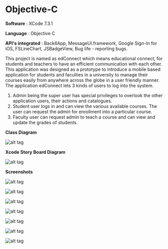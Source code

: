 # Objective-C

**Software** : XCode 7.3.1

**Language** : Objective C

**API's integrated** : Back4App, MessageUI.framework, Google Sign-In for iOS, FSLineChart, JSBadgeView, Bug life - reporting bugs.

This project is named as edConnect which means educational connect, for students and teachers to have an efficient communication with each other. This application was designed as a prototype to introduce a mobile based application for students and faculties in a university to manage their courses easily from anywhere across the globe in a user friendly manner.
The application edConnect lets 3 kinds of users to log into the system. 

1. Admin being the super user has special privileges to overlook the other application users, their actions and catalogues.
2. Student user logs in and can view the various available courses. The user can request the admin for enrollment into a particular course.
3. Faculty user can request admin to teach a course and can view and update the grades of students.

**Class Diagram**

![alt tag](https://cloud.githubusercontent.com/assets/18182515/21335375/51dd2724-c62c-11e6-8682-d5ba73ce44d0.jpg)

**Xcode Story Board Diagram**

![alt tag](https://cloud.githubusercontent.com/assets/18182515/21335423/c061418a-c62c-11e6-9c9c-b371f41b3b41.png)

**Screenshots**

![alt tag](https://cloud.githubusercontent.com/assets/18182515/21336334/91e9e8ba-c632-11e6-977d-34426c6c337f.png)

![alt tag](https://cloud.githubusercontent.com/assets/18182515/21336414/20df740e-c633-11e6-94fa-326683dc79d0.png)

![alt tag](https://cloud.githubusercontent.com/assets/18182515/21336416/23ccd7ba-c633-11e6-89ef-ef14cd3381f4.png)

![alt tag](https://cloud.githubusercontent.com/assets/18182515/21336418/24eea998-c633-11e6-8de7-28381bd051e1.png)

![alt tag](https://cloud.githubusercontent.com/assets/18182515/21336420/25ea604e-c633-11e6-8285-f0cea33745aa.png)

![alt tag](https://cloud.githubusercontent.com/assets/18182515/21336421/277469be-c633-11e6-9a4a-fef555eee0b3.png)

![alt tag](https://cloud.githubusercontent.com/assets/18182515/21336422/2862ef26-c633-11e6-8cd7-717ed5bd2823.png)
